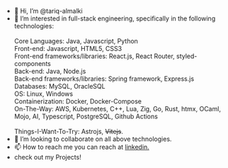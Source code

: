 - 👋 Hi, I’m @tariq-almalki
- 👀 I’m interested in full-stack engineering, specifically in the following technologies:<br/><br/>
Core Languages: Java, Javascript, Python<br/>
Front-end: Javascript, HTML5, CSS3<br/>
Front-end frameworks/libraries: React.js, React Router, styled-components<br/>
Back-end: Java, Node.js<br/>
Back-end frameworks/libraries: Spring framework, Express.js<br/>
Databases: MySQL, OracleSQL<br/>
OS: Linux, Windows <br/>
Containerization: Docker, Docker-Compose<br/>
On-The-Way: AWS, Kubernetes, C++, Lua, Zig, Go, Rust, htmx, OCaml, Mojo, AI, Typescript, PostgreSQL, Github Actions<br/><br/>
Things-I-Want-To-Try: Astrojs, ~~Vitejs~~.
- 💞️ I’m looking to collaborate on all above technologies.<br/>
- 📫 How to reach me you can reach at <a href="https://www.linkedin.com/in/e-tariq-almalki" title="About Me">linkedin.</a><br/>
- check out my Projects!<br/>

<!---
tariq-almalki/tariq-almalki is a ✨ special ✨ repository because its `README.md` (this file) appears on your GitHub profile.
You can click the Preview link to take a look at your changes.
--->
